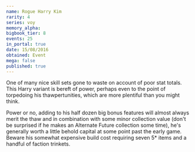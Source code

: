 ```yaml
---
name: Rogue Harry Kim
rarity: 4
series: voy
memory_alpha:
bigbook_tier: 8
events: 25
in_portal: true
date: 15/08/2016
obtained: Event
mega: false
published: true
---
```


One of many nice skill sets gone to waste on account of poor stat totals. This Harry variant is bereft of power, perhaps even to the point of torpedoing his thawpertunities, which are more plentiful than you might think. 

Power or no, adding to his half dozen big bonus features will almost always merit the thaw and in combination with some minor collection value (don't be surprised if he makes an Alternate Future collection some time), he's generally worth a little behold capital at some point past the early game. Beware his somewhat expensive build cost requiring seven 5* items and a handful of faction trinkets.
